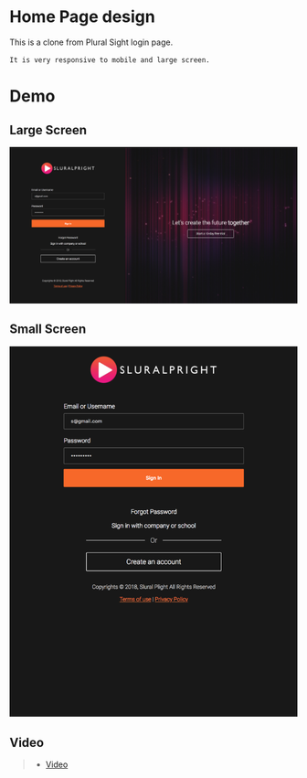 # Home Page design 
This is a clone from Plural Sight login page.

```
It is very responsive to mobile and large screen.
```

# Demo
## Large Screen
![alt text](https://github.com/seannguyn/HomePage/blob/master/large.png)

## Small Screen
![alt text](https://github.com/seannguyn/HomePage/blob/master/small.png)

## Video
> * [Video](https://drive.google.com/open?id=1nJM0LMtEQb9QAeCiKEf57JdoYlvqoZC0)

